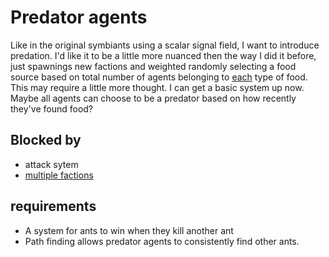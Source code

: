 
# Predator agents

Like in the original symbiants using a scalar signal field, I want to introduce predation. I'd like it to be a little more nuanced then the way I did it before, just spawnings new factions and weighted randomly selecting a food source based on total number of agents belonging to [each](../docs/Pools/Dynamic/each.md) type of food. This may require a little more thought. I can get a basic system up now. Maybe all agents can choose to be a predator based on how recently they've found food?

## Blocked by

- attack sytem
- [multiple factions](multiple%20factions.md)

## requirements

- A system for ants to win when they kill another ant
- Path finding allows predator agents to consistently find other ants.
